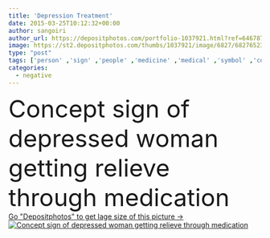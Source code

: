 ```yaml
---
title: 'Depression Treatment'
date: 2015-03-25T10:12:32+00:00
author: sangoiri
author_url: https://depositphotos.com/portfolio-1037921.html?ref=64678756
image: https://st2.depositphotos.com/thumbs/1037921/image/6827/68276523/api_thumb_450.jpg?forcejpeg=true
type: "post"
tags: ['person' ,'sign' ,'people' ,'medicine' ,'medical' ,'symbol' ,'concept' ,'woman' ,'support' ,'therapy' ,'treatment' ,'help' ,'mood' ,'melancholy' ,'depression' ,'recovery' ,'medication' ,'sadness' ,'healing' ,'mental' ,'despair' ,'desolation' ,'hopelessness' ,'psychology' ,'relieve' ,'fatigue' ,'psychiatric' ,'desperation' ,'antidepressant' ,'dumps' ,'psychotherapy' ,'Mental Health' ,'mental problem' ,'negative thinking' ]
categories: 
  - negative
---
```

<div aling="center">
            <font size="60"> Concept sign of depressed woman getting relieve through medication</font>   
</div>
<div>
    <a href='https://st2.depositphotos.com/thumbs/1037921/image/6827/68276523/api_thumb_450.jpg?forcejpeg=true?ref=64678756' target=_blank > Go "Depositphotos" to get lage size of this picture ->
        <img href='https://st2.depositphotos.com/thumbs/1037921/image/6827/68276523/api_thumb_450.jpg?forcejpeg=true?ref=64678756' src='https://st2.depositphotos.com/1037921/6827/i/950/depositphotos_68276523-stock-photo-depression-treatment.jpg?forcejpeg=true' alt='Concept sign of depressed woman getting relieve through medication' >
    </a>
</div>
